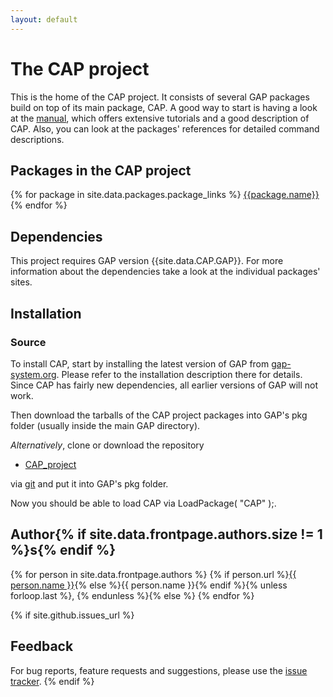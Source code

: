 ```yaml
---
layout: default
---
```


# The CAP project

This is the home of the CAP project. It consists of several GAP packages
build on top of its main package, CAP. A good way to start is having a look
at the [manual](https://github.com/homalg-project/CAP_Manual/raw/master/CAPManual.pdf), which offers extensive tutorials and a
good description of CAP. Also, you can look at the packages' references for detailed command descriptions.

## Packages in the CAP project

{% for package in site.data.packages.package_links %}
  [{{package.name}}]({{site.baseurl}}/{{package.name}})
{% endfor %}


## Dependencies

This project requires GAP version {{site.data.CAP.GAP}}.
For more information about the dependencies take a look at the individual packages' sites.


## Installation

### Source

To install CAP, start by installing the latest version of GAP from [gap-system.org](http://www.gap-system.org). Please
refer to the installation description there for details. Since CAP has fairly new dependencies, all earlier versions of GAP will
not work.

Then download the tarballs of the CAP project packages into GAP's pkg folder (usually inside the main GAP directory).

_Alternatively_, clone or download the repository

* [CAP_project](https://github.com/homalg-project/CAP_project)

via [git](http://git-scm.com) and put it into GAP's pkg folder.

Now you should be able to load CAP via LoadPackage( "CAP" );.


## Author{% if site.data.frontpage.authors.size != 1 %}s{% endif %}
{% for person in site.data.frontpage.authors %}
{% if person.url %}<a href="{{ person.url }}">{{ person.name }}</a>{% else %}{{ person.name }}{% endif %}{% unless forloop.last %}, {% endunless %}{% else %}
{% endfor %}

{% if site.github.issues_url %}
## Feedback

For bug reports, feature requests and suggestions, please use the
[issue tracker]({{site.github.issues_url}}).
{% endif %}
